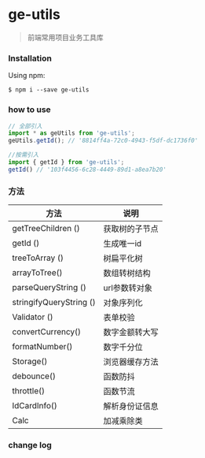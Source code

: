 # ge-utils
> 前端常用项目业务工具库

### Installation
Using npm:
```shell
$ npm i --save ge-utils
```

### how to use
```javascript
// 全部引入
import * as geUtils from 'ge-utils';
geUtils.getId(); // '8814ff4a-72c0-4943-f5df-dc1736f0'

//按需引入
import { getId } from 'ge-utils';
getId() // '103f4456-6c28-4449-89d1-a8ea7b20'

```

### 方法

| 方法                       | 说明                                 |
| -------------------------- | ------------------------------------ |
| getTreeChildren ()         | 获取树的子节点                       |
| getId ()                   | 生成唯一id                        |
| treeToArray ()             | 树扁平化树                           |
| arrayToTree()              | 数组转树结构                         |
| parseQueryString ()        | url参数转对象                        |
| stringifyQueryString ()    | 对象序列化                           |
| Validator ()               | 表单校验                             |
| convertCurrency()          | 数字金额转大写                       |
| formatNumber()             | 数字千分位                           |
| Storage()                  | 浏览器缓存方法                       |
| debounce()                 | 函数防抖                             |
| throttle()                 | 函数节流                            |
| IdCardInfo()               | 解析身份证信息                      |
| Calc                       | 加减乘除类

### change log
